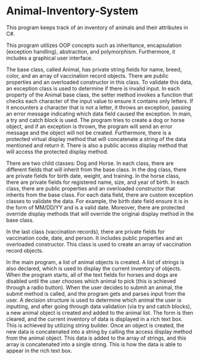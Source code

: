 # Animal-Inventory-System
This program keeps track of an inventory of animals and their attributes in C#.

This program utilizes OOP concepts such as inheritance, encapsulation (exception handling), abstraction, and polymorphism. Furthermore, it includes a graphical user interface. 

The base class, called Animal, has private string fields for name, breed, color, and an array of vaccination record objects. There are public properties and an overloaded constructor in this class. To validate this data, an exception class is used to determine if there is invalid input. In each property of the Animal base class, the setter method invokes a function that checks each character of the input value to ensure it contains only letters. If it encounters a character that is not a letter, it throws an exception, passing an error message indicating which data field caused the exception. In main, a try and catch block is used. The program tries to create a dog or horse object, and if an exception is thrown, the program will send an error message and the object will not be created. Furthermore, there is a protected virtual display method that will concatenate a string of the data mentioned and return it. There is also a public access display method that will access the protected display method.

There are two child classes: Dog and Horse. In each class, there are different fields that will inherit from the base class. In the dog class, there are private fields for birth date, weight, and training. In the horse class, there are private fields for registered name, size, and year of birth. In each class, there are public properties and  an overloaded constructor that inherits from the base class. For each data field, there are custom exception classes to validate the data. For example, the birth date field ensure it is in the form of MM/DD/YY and is a valid date. Moreover, there are protected override display methods that will override the original display method in the base class. 

In the last class (vaccination records), there are private fields for vaccination code, date, and person. It includes public properties and an overloaded constructor. This class is used to create an array of vaccination record objects.

In the main program, a list of animal objects is created. A list of strings is also declared, which is used to display the current inventory of objects. When the program starts, all of the text fields for horses and dogs are disabled until the user chooses which animal to pick (this is achieved through a radio button). When the user decides to submit an animal, the submit method is called, and the program gets and parses input from the user. A decision structure is used to determine which animal the user is inputting, and after going through data validation (via try and catch blocks), a new animal object is created and added to the animal list. The form is then cleared, and the current inventory of data is displayed in a rich text box. This is achieved by utilizing string builder. Once an object is created, the new data is concatenated into a string by calling the access display method from the animal object. This data is added to the array of strings, and this array is concatenated into a single string. This is how the data is able to appear in the rich text box.  
 
